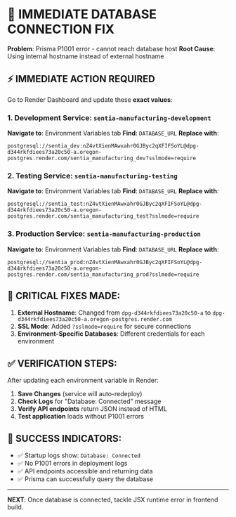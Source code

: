 # 🚨 IMMEDIATE DATABASE CONNECTION FIX

**Problem**: Prisma P1001 error - cannot reach database host
**Root Cause**: Using internal hostname instead of external hostname

## ⚡ IMMEDIATE ACTION REQUIRED

Go to Render Dashboard and update these **exact values**:

### 1. Development Service: `sentia-manufacturing-development`
**Navigate to**: Environment Variables tab
**Find**: `DATABASE_URL`
**Replace with**:
```
postgresql://sentia_dev:nZ4vtXienMAwxahr0GJByc2qXFIFSoYL@dpg-d344rkfdiees73a20c50-a.oregon-postgres.render.com/sentia_manufacturing_dev?sslmode=require
```

### 2. Testing Service: `sentia-manufacturing-testing`
**Navigate to**: Environment Variables tab
**Find**: `DATABASE_URL`
**Replace with**:
```
postgresql://sentia_test:nZ4vtXienMAwxahr0GJByc2qXFIFSoYL@dpg-d344rkfdiees73a20c50-a.oregon-postgres.render.com/sentia_manufacturing_test?sslmode=require
```

### 3. Production Service: `sentia-manufacturing-production`
**Navigate to**: Environment Variables tab
**Find**: `DATABASE_URL`
**Replace with**:
```
postgresql://sentia_prod:nZ4vtXienMAwxahr0GJByc2qXFIFSoYL@dpg-d344rkfdiees73a20c50-a.oregon-postgres.render.com/sentia_manufacturing_prod?sslmode=require
```

## 🔧 CRITICAL FIXES MADE:

1. **External Hostname**: Changed from `dpg-d344rkfdiees73a20c50-a` to `dpg-d344rkfdiees73a20c50-a.oregon-postgres.render.com`
2. **SSL Mode**: Added `?sslmode=require` for secure connections
3. **Environment-Specific Databases**: Different credentials for each environment

## ✅ VERIFICATION STEPS:

After updating each environment variable in Render:

1. **Save Changes** (service will auto-redeploy)
2. **Check Logs** for "Database: Connected" message
3. **Verify API endpoints** return JSON instead of HTML
4. **Test application** loads without P1001 errors

## 🎯 SUCCESS INDICATORS:

- ✅ Startup logs show: `Database: Connected`
- ✅ No P1001 errors in deployment logs
- ✅ API endpoints accessible and returning data
- ✅ Prisma can successfully query the database

---

**NEXT**: Once database is connected, tackle JSX runtime error in frontend build.